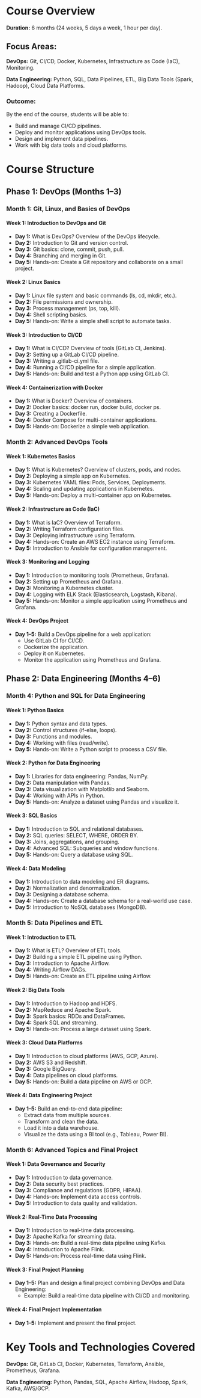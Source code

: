 
# Course Overview

**Duration:** 6 months (24 weeks, 5 days a week, 1 hour per day).

## Focus Areas:

**DevOps:** Git, CI/CD, Docker, Kubernetes, Infrastructure as Code (IaC), Monitoring.

**Data Engineering:** Python, SQL, Data Pipelines, ETL, Big Data Tools (Spark, Hadoop), Cloud Data Platforms.

### Outcome:
By the end of the course, students will be able to:
- Build and manage CI/CD pipelines.
- Deploy and monitor applications using DevOps tools.
- Design and implement data pipelines.
- Work with big data tools and cloud platforms.

# Course Structure

## Phase 1: DevOps (Months 1–3)

### Month 1: Git, Linux, and Basics of DevOps

#### Week 1: Introduction to DevOps and Git
- **Day 1:** What is DevOps? Overview of the DevOps lifecycle.
- **Day 2:** Introduction to Git and version control.
- **Day 3:** Git basics: clone, commit, push, pull.
- **Day 4:** Branching and merging in Git.
- **Day 5:** Hands-on: Create a Git repository and collaborate on a small project.

#### Week 2: Linux Basics
- **Day 1:** Linux file system and basic commands (ls, cd, mkdir, etc.).
- **Day 2:** File permissions and ownership.
- **Day 3:** Process management (ps, top, kill).
- **Day 4:** Shell scripting basics.
- **Day 5:** Hands-on: Write a simple shell script to automate tasks.

#### Week 3: Introduction to CI/CD
- **Day 1:** What is CI/CD? Overview of tools (GitLab CI, Jenkins).
- **Day 2:** Setting up a GitLab CI/CD pipeline.
- **Day 3:** Writing a .gitlab-ci.yml file.
- **Day 4:** Running a CI/CD pipeline for a simple application.
- **Day 5:** Hands-on: Build and test a Python app using GitLab CI.

#### Week 4: Containerization with Docker
- **Day 1:** What is Docker? Overview of containers.
- **Day 2:** Docker basics: docker run, docker build, docker ps.
- **Day 3:** Creating a Dockerfile.
- **Day 4:** Docker Compose for multi-container applications.
- **Day 5:** Hands-on: Dockerize a simple web application.

### Month 2: Advanced DevOps Tools

#### Week 1: Kubernetes Basics
- **Day 1:** What is Kubernetes? Overview of clusters, pods, and nodes.
- **Day 2:** Deploying a simple app on Kubernetes.
- **Day 3:** Kubernetes YAML files: Pods, Services, Deployments.
- **Day 4:** Scaling and updating applications in Kubernetes.
- **Day 5:** Hands-on: Deploy a multi-container app on Kubernetes.

#### Week 2: Infrastructure as Code (IaC)
- **Day 1:** What is IaC? Overview of Terraform.
- **Day 2:** Writing Terraform configuration files.
- **Day 3:** Deploying infrastructure using Terraform.
- **Day 4:** Hands-on: Create an AWS EC2 instance using Terraform.
- **Day 5:** Introduction to Ansible for configuration management.

#### Week 3: Monitoring and Logging
- **Day 1:** Introduction to monitoring tools (Prometheus, Grafana).
- **Day 2:** Setting up Prometheus and Grafana.
- **Day 3:** Monitoring a Kubernetes cluster.
- **Day 4:** Logging with ELK Stack (Elasticsearch, Logstash, Kibana).
- **Day 5:** Hands-on: Monitor a simple application using Prometheus and Grafana.

#### Week 4: DevOps Project
- **Day 1–5:** Build a DevOps pipeline for a web application:
  - Use GitLab CI for CI/CD.
  - Dockerize the application.
  - Deploy it on Kubernetes.
  - Monitor the application using Prometheus and Grafana.

## Phase 2: Data Engineering (Months 4–6)

### Month 4: Python and SQL for Data Engineering

#### Week 1: Python Basics
- **Day 1:** Python syntax and data types.
- **Day 2:** Control structures (if-else, loops).
- **Day 3:** Functions and modules.
- **Day 4:** Working with files (read/write).
- **Day 5:** Hands-on: Write a Python script to process a CSV file.

#### Week 2: Python for Data Engineering
- **Day 1:** Libraries for data engineering: Pandas, NumPy.
- **Day 2:** Data manipulation with Pandas.
- **Day 3:** Data visualization with Matplotlib and Seaborn.
- **Day 4:** Working with APIs in Python.
- **Day 5:** Hands-on: Analyze a dataset using Pandas and visualize it.

#### Week 3: SQL Basics
- **Day 1:** Introduction to SQL and relational databases.
- **Day 2:** SQL queries: SELECT, WHERE, ORDER BY.
- **Day 3:** Joins, aggregations, and grouping.
- **Day 4:** Advanced SQL: Subqueries and window functions.
- **Day 5:** Hands-on: Query a database using SQL.

#### Week 4: Data Modeling
- **Day 1:** Introduction to data modeling and ER diagrams.
- **Day 2:** Normalization and denormalization.
- **Day 3:** Designing a database schema.
- **Day 4:** Hands-on: Create a database schema for a real-world use case.
- **Day 5:** Introduction to NoSQL databases (MongoDB).

### Month 5: Data Pipelines and ETL

#### Week 1: Introduction to ETL
- **Day 1:** What is ETL? Overview of ETL tools.
- **Day 2:** Building a simple ETL pipeline using Python.
- **Day 3:** Introduction to Apache Airflow.
- **Day 4:** Writing Airflow DAGs.
- **Day 5:** Hands-on: Create an ETL pipeline using Airflow.

#### Week 2: Big Data Tools
- **Day 1:** Introduction to Hadoop and HDFS.
- **Day 2:** MapReduce and Apache Spark.
- **Day 3:** Spark basics: RDDs and DataFrames.
- **Day 4:** Spark SQL and streaming.
- **Day 5:** Hands-on: Process a large dataset using Spark.

#### Week 3: Cloud Data Platforms
- **Day 1:** Introduction to cloud platforms (AWS, GCP, Azure).
- **Day 2:** AWS S3 and Redshift.
- **Day 3:** Google BigQuery.
- **Day 4:** Data pipelines on cloud platforms.
- **Day 5:** Hands-on: Build a data pipeline on AWS or GCP.

#### Week 4: Data Engineering Project
- **Day 1–5:** Build an end-to-end data pipeline:
  - Extract data from multiple sources.
  - Transform and clean the data.
  - Load it into a data warehouse.
  - Visualize the data using a BI tool (e.g., Tableau, Power BI).

### Month 6: Advanced Topics and Final Project

#### Week 1: Data Governance and Security
- **Day 1:** Introduction to data governance.
- **Day 2:** Data security best practices.
- **Day 3:** Compliance and regulations (GDPR, HIPAA).
- **Day 4:** Hands-on: Implement data access controls.
- **Day 5:** Introduction to data quality and validation.

#### Week 2: Real-Time Data Processing
- **Day 1:** Introduction to real-time data processing.
- **Day 2:** Apache Kafka for streaming data.
- **Day 3:** Hands-on: Build a real-time data pipeline using Kafka.
- **Day 4:** Introduction to Apache Flink.
- **Day 5:** Hands-on: Process real-time data using Flink.

#### Week 3: Final Project Planning
- **Day 1–5:** Plan and design a final project combining DevOps and Data Engineering:
  - Example: Build a real-time data pipeline with CI/CD and monitoring.

#### Week 4: Final Project Implementation
- **Day 1–5:** Implement and present the final project.

# Key Tools and Technologies Covered
**DevOps:** Git, GitLab CI, Docker, Kubernetes, Terraform, Ansible, Prometheus, Grafana.

**Data Engineering:** Python, Pandas, SQL, Apache Airflow, Hadoop, Spark, Kafka, AWS/GCP.

